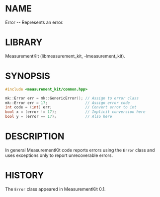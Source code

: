 # NAME
Error -- Represents an error.

# LIBRARY
MeasurementKit (libmeasurement_kit, -lmeasurement_kit).

# SYNOPSIS
```C++
#include <measurement_kit/common.hpp>

mk::Error err = mk::GenericError(); // Assign to error class
mk::Error err = 17;                 // Assign error code
int code = (int) err;               // Convert error to int
bool x = (error != 17);             // Implicit conversion here
bool y = (error == 17);             // Also here
```

# DESCRIPTION

In general MeasurementKit code reports errors using the `Error` class
and uses exceptions only to report unrecoverable errors.

# HISTORY

The `Error` class appeared in MeasurementKit 0.1.
